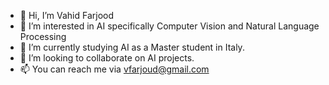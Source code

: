 - 👋 Hi, I’m Vahid Farjood
- 👀 I’m interested in AI specifically Computer Vision and Natural Language Processing
- 🌱 I’m currently studying AI as a Master student in Italy.
- 💞️ I’m looking to collaborate on AI projects.
- 📫 You can reach me via vfarjoud@gmail.com

<!---
vfarjood/vfarjood is a ✨ special ✨ repository because its `README.md` (this file) appears on your GitHub profile.
You can click the Preview link to take a look at your changes.
--->
